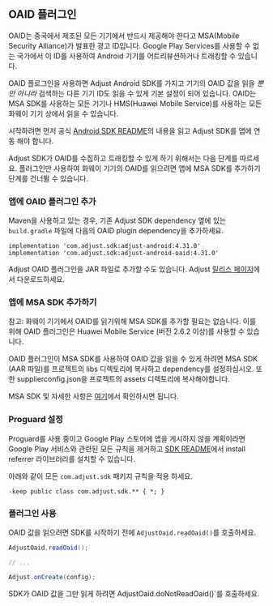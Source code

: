 ## OAID 플러그인

OAID는 중국에서 제조된 모든 기기에서 반드시 제공해야 한다고 MSA(Mobile Security Alliance)가 발표한 광고 ID입니다. Google Play Services를 사용할 수 없는 국가에서 이 ID를 사용하여 Android 기기를 어트리뷰션하거나 트래킹할 수 있습니다.

OAID 플로그인을 사용하면 Adjust Android SDK를 가지고 기기의 OAID 값을 읽을 *뿐만 아니라* 검색하는 다른 기기 ID도 읽을 수 있게 기본 설정이 되어 있습니다. OAID는 MSA SDK를 사용하는 모든 기기나 HMS(Huawei Mobile Service)를 사용하는 모든 화웨이 기기 상에서 읽을 수 있습니다.

시작하려면 먼저 공식 [Android SDK README][readme]의 내용을 읽고 Adjust SDK를 앱에 연동 해야 합니다.

Adjust SDK가 OAID를 수집하고 트래킹할 수 있게 하기 위해서는 다음 단계를 따르세요. 플러그인만 사용하여 화웨이 기기의 OAID를 읽으려면 앱에 MSA SDK를 추가하기 단계를 건너뛸 수 있습니다.


### 앱에 OAID 플러그인 추가

Maven을 사용하고 있는 경우, 기존 Adjust SDK dependency 옆에 있는 `build.gradle` 파일에 다음의 OAID plugin dependency을 추가하세요.

```
implementation 'com.adjust.sdk:adjust-android:4.31.0'
implementation 'com.adjust.sdk:adjust-android-oaid:4.31.0'
```

Adjust OAID 플러그인을 JAR 파일로 추가할 수도 있습니다. Adjust [릴리스 페이지][releases]에서 다운로드하세요.


### 앱에 MSA SDK 추가하기

참고: 화웨이 기기에서 OAID를 읽기위해 MSA SDK를 추가할 필요는 없습니다. 이를 위해 OAID 플러그인은 Huawei Mobile Service (버전 2.6.2 이상)를 사용할 수 있습니다.

OAID 플러그인이 MSA SDK를 사용하여 OAID 값을 읽을 수 있게 하려면 MSA SDK (AAR 파일)를 프로젝트의 libs 디렉토리에 복사하고 dependency를 설정하십시오.  또한 supplierconfig.json을 프로젝트의 assets 디렉토리에 복사해야합니다.

MSA SDK 및 자세한 사항은 [여기](msa-sdk)에서 확인하시면 됩니다.


### Proguard 설정

Proguard를 사용 중이고 Google Play 스토어에 앱을 게시하지 않을 계획이라면 Google Play 서비스와 관련된 모든 규칙을 제거하고 [SDK README][readme proguard]에서 install referrer 라이브러리를 설치할 수 있습니다.

아래와 같이 모든 `com.adjust.sdk` 패키지 규칙을 적용 하세요.

```
-keep public class com.adjust.sdk.** { *; }
```

### 플러그인 사용

OAID 값을 읽으려면 SDK를 시작하기 전에 `AdjustOaid.readOaid()`를 호출하세요.

```java
AdjustOaid.readOaid();

// ...

Adjust.onCreate(config);
```

SDK가 OAID 값을 그만 읽게 하려면 AdjustOaid.doNotReadOaid()`를 호출하세요.


[readme]:    ../../korean/README.md
[releases]:  https://github.com/adjust/android_sdk/releases
[readme proguard]: ../../korean/README.md#qs-proguard
[msasdk]:  http://www.msa-alliance.cn/col.jsp?id=120
